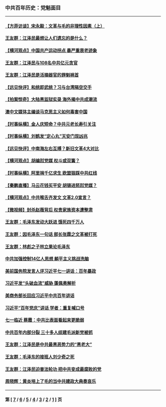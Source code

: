 ### 中共百年历史：党魁面目
---
#### [【方菲访谈】宋永毅：文革与毛的非理性因素（上）](../../pages/nf1176107/n13469956.md?02040430) 
#### [王友群：江泽民最想让人们遗忘的是什么？](../../pages/nf1176107/n13408949.md?02040430) 
#### [【横河观点】中国共产运动拐点 暴严重衰老迹象](../../pages/nf1176107/n13388333.md?02040430) 
#### [王友群：江泽民与108名中共亿元贪官](../../pages/nf1176107/n13352358.md?02040430) 
#### [王友群：江泽民是活摘器官的罪魁祸首](../../pages/nf1176107/n13336903.md?02040430) 
#### [【远见快评】和统即武统？习与台湾隔空交手](../../pages/nf1176107/n13297739.md?02040430) 
#### [【拍案惊奇】大陆黑监狱实录 海外揭中共成潮流](../../pages/nf1176107/n13288853.md?02040430) 
#### [澳中文媒体主编谈马克思主义如何毒害中国](../../pages/nf1176107/n13257387.md?02040430) 
#### [【时事纵横】金人庆短命？中共元老长寿引关注](../../pages/nf1176107/n13217934.md?02040430) 
#### [【时事纵横】刘鹤发“定心丸”天安门现凶兆](../../pages/nf1176107/n13215416.md?02040430) 
#### [【远见快评】中南海左右互搏？新旧文革4大对比](../../pages/nf1176107/n13214745.md?02040430) 
#### [【横河观点】胡编怼党媒 权斗或双簧？](../../pages/nf1176107/n13210864.md?02040430) 
#### [【时事纵横】阿里捐千亿求生 欧盟狠踩中共红线](../../pages/nf1176107/n13206431.md?02040430) 
#### [【秦鹏直播】马云花钱买平安 胡锡进怒怼党媒？](../../pages/nf1176107/n13206392.md?02040430) 
#### [【横河观点】中共喉舌齐发文 文革2.0宣言？](../../pages/nf1176107/n13201248.md?02040430) 
#### [【微视频】封杀赵薇背后 权贵家族资本遭整肃](../../pages/nf1176107/n13197798.md?02040430) 
#### [王友群：毛泽东发动大跃进 饿死四千万人](../../pages/nf1176107/n13177158.md?02040430) 
#### [王友群：因毛泽东一句话 部长张霖之文革被打死](../../pages/nf1176107/n13161711.md?02040430) 
#### [王友群：林彪之子林立果论毛泽东](../../pages/nf1176107/n13128622.md?02040430) 
#### [中共加强控制14亿人思想 躺平主义挑战洗脑](../../pages/nf1176107/n13094299.md?02040430) 
#### [美前国务院发言人评习近平七一讲话：百年暴政](../../pages/nf1176107/n13066986.md?02040430) 
#### [习近平发“头破血流”威胁 蓬佩奥解析](../../pages/nf1176107/n13063604.md?02040430) 
#### [美商务部长回应习近平中共百年讲话](../../pages/nf1176107/n13062903.md?02040430) 
#### [习近平“百年党庆”讲话 学者：重复喊口号](../../pages/nf1176107/n13061411.md?02040430) 
#### [七一临近 蔡霞：中共比表面看起来更脆弱](../../pages/nf1176107/n13056418.md?02040430) 
#### [中共百年内部分裂 三十多人组建毛派新党被抓](../../pages/nf1176107/n13044023.md?02040430) 
#### [王友群：江泽民是中共最黑恶势力的“黑老大”](../../pages/nf1176107/n13022180.md?02040430) 
#### [王友群：毛泽东的接班人刘少奇之死](../../pages/nf1176107/n12991772.md?02040430) 
#### [王友群：江泽民迫害法轮功 把中共变成最腐败的党](../../pages/nf1176107/n12947347.md?02040430) 
#### [周晓辉：黄炎培上了毛的当中共建政大典奏哀乐](../../pages/nf1176107/n12942780.md?02040430) 

---
#### 第 [ [7](./7.md?02040430) / [6](./6.md?02040430) / [5](./5.md?02040430) / [4](./4.md?02040430) / [3](./3.md?02040430) / [2](./2.md?02040430) / [1](./1.md?02040430) ] 页
